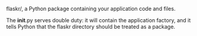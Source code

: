 flaskr/, a Python package containing your application code and files.

The __init__.py serves double duty: it will contain the application factory, 
and it tells Python that the flaskr directory should be treated as a package.